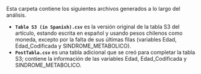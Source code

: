 Esta carpeta contiene los siguientes archivos generados a lo largo del análisis.
- **`Table S3 (in Spanish).csv`** es la versión original de la tabla S3 del artículo, estando escrita en español y usando pesos chilenos como moneda, excepto por la falta de sus últimas filas (variables Edad, Edad_Codificada y SINDROME_METABOLICO).
- **`PostTabla.csv`** es una tabla adicional que se creó para completar la tabla S3; contiene la información de las variables Edad, Edad_Codificada y SINDROME_METABOLICO.
